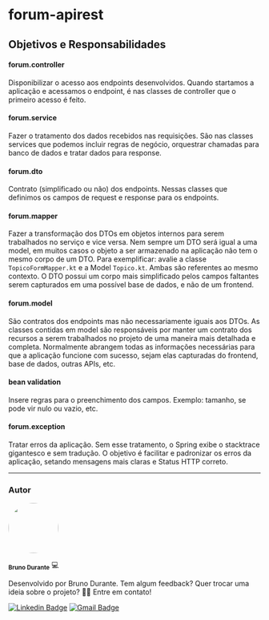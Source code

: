 # forum-apirest

## Objetivos e Responsabilidades
#### forum.controller
Disponibilizar o acesso aos endpoints desenvolvidos.
Quando startamos a aplicação e acessamos o endpoint,
é nas classes de controller que o primeiro acesso é feito.

#### forum.service
Fazer o tratamento dos dados recebidos nas requisições.
São nas classes services que podemos incluir regras de negócio,
orquestrar chamadas para banco de dados e tratar dados para response.

#### forum.dto
Contrato (simplificado ou não) dos endpoints.
Nessas classes que definimos os campos de request e response para os endpoints.

#### forum.mapper
Fazer a transformação dos DTOs em objetos internos para serem trabalhados no serviço e vice versa.
Nem sempre um DTO será igual a uma model, em muitos casos o objeto a ser armazenado na aplicação 
não tem o mesmo corpo de um DTO. Para exemplificar: avalie a classe `TopicoFormMapper.kt` e a Model `Topico.kt`. 
Ambas são referentes ao mesmo contexto. O DTO possui um corpo mais simplificado pelos campos faltantes serem capturados
em uma possível base de dados, e não de um frontend.

#### forum.model
São contratos dos endpoints mas não necessariamente iguais aos DTOs.
As classes contidas em model são responsáveis por manter um contrato dos recursos a serem trabalhados
no projeto de uma maneira mais detalhada e completa. Normalmente abrangem todas as informações necessárias
para que a aplicação funcione com sucesso, sejam elas capturadas do frontend, base de dados, outras APIs, etc.

#### bean validation
Insere regras para o preenchimento dos campos. Exemplo: tamanho, se pode vir nulo ou vazio, etc.

#### forum.exception
Tratar erros da aplicação. Sem esse tratamento, o Spring exibe o stacktrace gigantesco e sem tradução. O objetivo é 
facilitar e padronizar os erros da aplicação, setando mensagens mais claras e Status HTTP correto.

----------------------
### Autor

<img style="border-radius: 50%;" src="https://avatars.githubusercontent.com/u/37076921?v=4" width="100px;" alt=""/>

<sub><b>Bruno Durante</b></sub> 💻

Desenvolvido por Bruno Durante.
Tem algum feedback? Quer trocar uma ideia sobre o projeto?
👋🏽 Entre em contato!

[![Linkedin Badge](https://img.shields.io/badge/-Bruno-blue?style=flat-square&logo=Linkedin&logoColor=white&link=https://www.linkedin.com/in/brunodurante/)](https://www.linkedin.com/in/brunodurante/)
[![Gmail Badge](https://img.shields.io/badge/-brunodurantec@gmail.com-c14438?style=flat-square&logo=Gmail&logoColor=white&link=mailto:brunodurantec@gmail.com)](mailto:brunodurantec@gmail.com)

